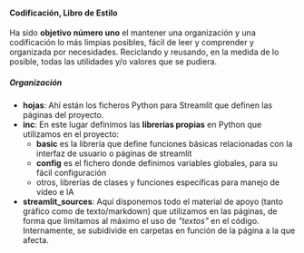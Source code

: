 #### Codificación, Libro de Estilo

Ha sido **objetivo número uno** el mantener una organización y una codificación lo más limpias posibles, fácil de leer y comprender y organizada por necesidades. Reciclando y reusando, en la medida de lo posible, todas las utilidades y/o valores que se pudiera.

##### Organización

- **hojas**: Ahí están los ficheros Python para Streamlit que definen las páginas del proyecto.
- **inc**: En este lugar definimos las **librerías propias** en Python que utilizamos en el proyecto:
    - **basic** es la librería que define funciones básicas relacionadas con la interfaz de usuario o páginas de streamlit
    - **config** es el fichero donde definimos variables globales, para su fácil configuración
    - otros, librerías de clases y funciones específicas para manejo de vídeo e IA
- **streamlit_sources**: Aquí disponemos todo el material de apoyo (tanto gráfico como de texto/markdown) que utilizamos en las páginas, de forma que limitamos al máximo el uso de *"textos"* en el código. Internamente, se subidivide en carpetas en función de la página a la que afecta.